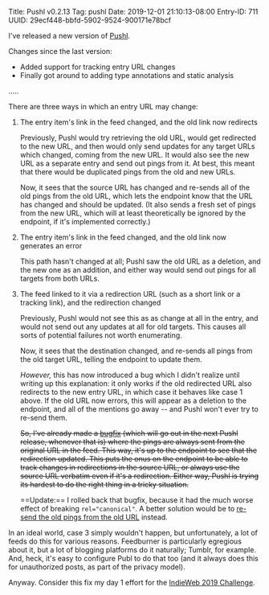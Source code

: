 Title: Pushl v0.2.13
Tag: pushl
Date: 2019-12-01 21:10:13-08:00
Entry-ID: 711
UUID: 29ecf448-bbfd-5902-9524-900171e78bcf

I've released a new version of [Pushl](https://github.com/PlaidWeb/Pushl).

Changes since the last version:

* Added support for tracking entry URL changes
* Finally got around to adding type annotations and static analysis

.....

There are three ways in which an entry URL may change:

1. The entry item's link in the feed changed, and the old link now redirects

    Previously, Pushl would try retrieving the old URL, would get redirected to the new URL, and then would only send updates for any target URLs which changed, coming from the new URL. It would also see the new URL as a separate entry and send out pings from it. At best, this meant that there would be duplicated pings from the old and new URLs.

    Now, it sees that the source URL has changed and re-sends all of the old pings from the old URL, which lets the endpoint know that the URL has changed and should be updated. (It also sends a fresh set of pings from the new URL, which will at least theoretically be ignored by the endpoint, if it's implemented correctly.)

2. The entry item's link in the feed changed, and the old link now generates an error

    This path hasn't changed at all; Pushl saw the old URL as a deletion, and the new one as an addition, and either way would send out pings for all targets from both URLs.

3. The feed linked to it via a redirection URL (such as a short link or a tracking link), and the redirection changed

    Previously, Pushl would not see this as as change at all in the entry, and would not send out any updates at all for old targets. This causes all sorts of potential failures not worth enumerating.

    Now, it sees that the destination changed, and re-sends all pings from the old target URL, telling the endpoint to update them.

    *However,* this has now introduced a bug which I didn't realize until writing up this explanation: it only works if the old redirected URL also redirects to the new entry URL, in which case it behaves like case 1 above. If the old URL now errors, this will appear as a deletion to the endpoint, and all of the mentions go away -- and Pushl won't ever try to re-send them.

    ~~So, I've already made a [bugfix](https://github.com/PlaidWeb/Pushl/commit/17fd5ac24f4cb50384d3d8289619ea932b680ff2) (which will go out in the next Pushl release, whenever that is) where the pings are always sent from the original URL in the feed. This way, it's up to the endpoint to see that the redirection updated. This puts the onus on the endpoint to be able to track changes in redirections in the source URL, or always use the source URL verbatim even if it's a redirection. Either way, Pushl is trying its hardest to do the right thing in a tricky situation.~~

    ==Update:== I rolled back that bugfix, because it had the much worse effect of breaking `rel="canonical"`. A better solution would be to [re-send the old pings from the old URL](https://github.com/PlaidWeb/Pushl/issues/37) instead.

In an ideal world, case 3 simply wouldn't happen, but unfortunately, a lot of feeds do this for various reasons. Feedburner is particularly egregious about it, but a lot of blogging platforms do it naturally; Tumblr, for example. And, heck, it's easy to configure Publ to do that too (and it always does this for unauthorized posts, as part of the privacy model).

Anyway. Consider this fix my day 1 effort for the [IndieWeb 2019 Challenge](https://beesbuzz.biz/blog/3640-My-IndieWeb-Challenge-2019-aspirations).
